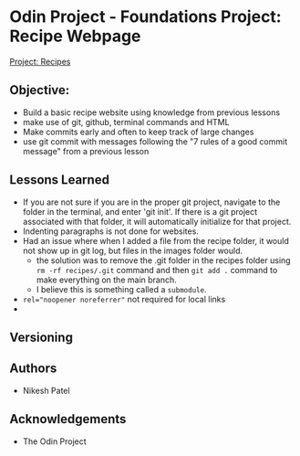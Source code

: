 # Odin Project - Foundations Project: Recipe Webpage

[Project: Recipes](https://www.theodinproject.com/lessons/foundations-recipes)

## Objective:
- Build a basic recipe website using knowledge from previous lessons
- make use of git, github, terminal commands and HTML
- Make commits early and often to keep track of large changes
- use git commit with messages following the "7 rules of a good commit message" from a previous lesson

## Lessons Learned
-  If you are not sure if you are in the proper git project, navigate to the folder in the terminal, and enter 'git init'. If there is a git project associated with that folder, it will automatically initialize for that project.
- Indenting paragraphs is not done for websites.
- Had an issue where when I added a file from the recipe folder, it would not show up in git log, but files in the images folder would.
	- the solution was to remove the .git folder in the recipes folder using `rm -rf recipes/.git` command and then `git add .` command to make everything on the main branch.
	- I believe this is something called a `submodule`.
- `rel="noopener noreferrer"` not required for local links
- 



## Versioning

## Authors
- Nikesh Patel

## Acknowledgements
- The Odin Project